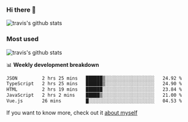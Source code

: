 ### Hi there 👋

<!--
**HondryTravis/HondryTravis** is a ✨ _special_ ✨ repository because its `README.md` (this file) appears on your GitHub profile.

Here are some ideas to get you started:

- 🔭 I’m currently working on ...
- 🌱 I’m currently learning ...
- 👯 I’m looking to collaborate on ...
- 🤔 I’m looking for help with ...
- 💬 Ask me about ...
- 📫 How to reach me: ...
- 😄 Pronouns: ...
- ⚡ Fun fact: ...
-->

![travis's github stats](https://github-readme-stats.vercel.app/api?username=HondryTravis&hide=stars)
### Most used
![travis's github stats](https://github-readme-stats.anuraghazra1.vercel.app/api/top-langs/?username=HondryTravis&layout=compact&hide_title=true)

📊 **Weekly development breakdown**

<!--START_SECTION:waka-->

```txt
JSON         2 hrs 25 mins   ██████▒░░░░░░░░░░░░░░░░░░   24.92 %
TypeScript   2 hrs 25 mins   ██████▒░░░░░░░░░░░░░░░░░░   24.90 %
HTML         2 hrs 19 mins   ██████░░░░░░░░░░░░░░░░░░░   23.84 %
JavaScript   2 hrs 2 mins    █████▒░░░░░░░░░░░░░░░░░░░   21.00 %
Vue.js       26 mins         █░░░░░░░░░░░░░░░░░░░░░░░░   04.53 %
```

<!--END_SECTION:waka-->

If you want to know more, check out it [about myself](https://hondrytravis.github.io/)
